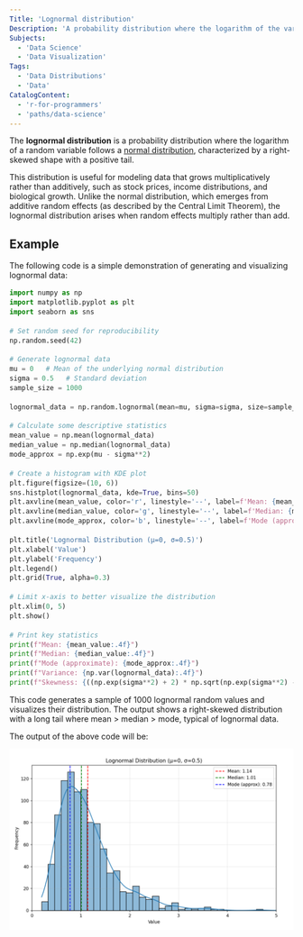 ```yaml
---
Title: 'Lognormal distribution'
Description: 'A probability distribution where the logarithm of the variable follows a normal distribution, typically used for modeling quantities that are always non-negative.'
Subjects:
  - 'Data Science'
  - 'Data Visualization'
Tags:
  - 'Data Distributions'
  - 'Data'
CatalogContent:
  - 'r-for-programmers'
  - 'paths/data-science'
---
```


The **lognormal distribution** is a probability distribution where the logarithm of a random variable follows a [normal distribution](https://www.codecademy.com/resources/docs/data-science/data-distributions/normal-distribution), characterized by a right-skewed shape with a positive tail.

This distribution is useful for modeling data that grows multiplicatively rather than additively, such as stock prices, income distributions, and biological growth. Unlike the normal distribution, which emerges from additive random effects (as described by the Central Limit Theorem), the lognormal distribution arises when random effects multiply rather than add.

## Example

The following code is a simple demonstration of generating and visualizing lognormal data:

```py
import numpy as np
import matplotlib.pyplot as plt
import seaborn as sns

# Set random seed for reproducibility
np.random.seed(42)

# Generate lognormal data
mu = 0   # Mean of the underlying normal distribution
sigma = 0.5   # Standard deviation
sample_size = 1000

lognormal_data = np.random.lognormal(mean=mu, sigma=sigma, size=sample_size)

# Calculate some descriptive statistics
mean_value = np.mean(lognormal_data)
median_value = np.median(lognormal_data)
mode_approx = np.exp(mu - sigma**2)

# Create a histogram with KDE plot
plt.figure(figsize=(10, 6))
sns.histplot(lognormal_data, kde=True, bins=50)
plt.axvline(mean_value, color='r', linestyle='--', label=f'Mean: {mean_value:.2f}')
plt.axvline(median_value, color='g', linestyle='--', label=f'Median: {median_value:.2f}')
plt.axvline(mode_approx, color='b', linestyle='--', label=f'Mode (approx): {mode_approx:.2f}')

plt.title('Lognormal Distribution (μ=0, σ=0.5)')
plt.xlabel('Value')
plt.ylabel('Frequency')
plt.legend()
plt.grid(True, alpha=0.3)

# Limit x-axis to better visualize the distribution
plt.xlim(0, 5)
plt.show()

# Print key statistics
print(f"Mean: {mean_value:.4f}")
print(f"Median: {median_value:.4f}")
print(f"Mode (approximate): {mode_approx:.4f}")
print(f"Variance: {np.var(lognormal_data):.4f}")
print(f"Skewness: {((np.exp(sigma**2) + 2) * np.sqrt(np.exp(sigma**2) - 1)):.4f}")
```

This code generates a sample of 1000 lognormal random values and visualizes their distribution. The output shows a right-skewed distribution with a long tail where mean > median > mode, typical of lognormal data.

The output of the above code will be:

![Code output](https://raw.githubusercontent.com/Codecademy/docs/main/media/lognormal_1.png)

